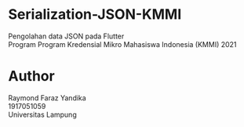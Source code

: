 # Serialization-JSON-KMMI
Pengolahan data JSON pada Flutter<br>
Program Program Kredensial Mikro Mahasiswa Indonesia (KMMI) 2021

# Author

Raymond Faraz Yandika<br> 
1917051059<br>
Universitas Lampung
